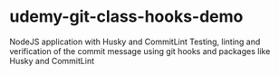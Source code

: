 # udemy-git-class-hooks-demo
NodeJS application with Husky and CommitLint
Testing, linting and verification of the commit message using git hooks and packages like Husky and CommitLint
